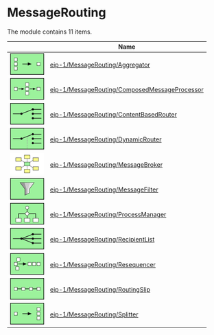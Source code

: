 # MessageRouting

The module contains 11 items.



| |Name|
|:---:|---|
| ![illustration of eip-1/MessageRouting/Aggregator](../../eip-1/MessageRouting/Aggregator.png) | [eip-1/MessageRouting/Aggregator](../../eip-1/MessageRouting/Aggregator.md) |
| ![illustration of eip-1/MessageRouting/ComposedMessageProcessor](../../eip-1/MessageRouting/ComposedMessageProcessor.png) | [eip-1/MessageRouting/ComposedMessageProcessor](../../eip-1/MessageRouting/ComposedMessageProcessor.md) |
| ![illustration of eip-1/MessageRouting/ContentBasedRouter](../../eip-1/MessageRouting/ContentBasedRouter.png) | [eip-1/MessageRouting/ContentBasedRouter](../../eip-1/MessageRouting/ContentBasedRouter.md) |
| ![illustration of eip-1/MessageRouting/DynamicRouter](../../eip-1/MessageRouting/DynamicRouter.png) | [eip-1/MessageRouting/DynamicRouter](../../eip-1/MessageRouting/DynamicRouter.md) |
| ![illustration of eip-1/MessageRouting/MessageBroker](../../eip-1/MessageRouting/MessageBroker.png) | [eip-1/MessageRouting/MessageBroker](../../eip-1/MessageRouting/MessageBroker.md) |
| ![illustration of eip-1/MessageRouting/MessageFilter](../../eip-1/MessageRouting/MessageFilter.png) | [eip-1/MessageRouting/MessageFilter](../../eip-1/MessageRouting/MessageFilter.md) |
| ![illustration of eip-1/MessageRouting/ProcessManager](../../eip-1/MessageRouting/ProcessManager.png) | [eip-1/MessageRouting/ProcessManager](../../eip-1/MessageRouting/ProcessManager.md) |
| ![illustration of eip-1/MessageRouting/RecipientList](../../eip-1/MessageRouting/RecipientList.png) | [eip-1/MessageRouting/RecipientList](../../eip-1/MessageRouting/RecipientList.md) |
| ![illustration of eip-1/MessageRouting/Resequencer](../../eip-1/MessageRouting/Resequencer.png) | [eip-1/MessageRouting/Resequencer](../../eip-1/MessageRouting/Resequencer.md) |
| ![illustration of eip-1/MessageRouting/RoutingSlip](../../eip-1/MessageRouting/RoutingSlip.png) | [eip-1/MessageRouting/RoutingSlip](../../eip-1/MessageRouting/RoutingSlip.md) |
| ![illustration of eip-1/MessageRouting/Splitter](../../eip-1/MessageRouting/Splitter.png) | [eip-1/MessageRouting/Splitter](../../eip-1/MessageRouting/Splitter.md) |



